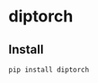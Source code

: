 # diptorch


<!-- WARNING: THIS FILE WAS AUTOGENERATED! DO NOT EDIT! -->

## Install

``` sh
pip install diptorch
```
